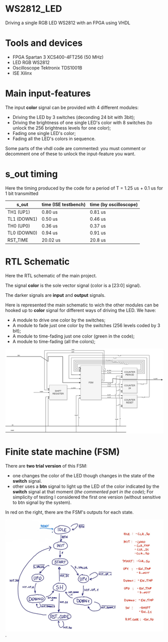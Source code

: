 # WS2812_LED
Driving a single RGB LED WS2812 with an FPGA using VHDL

# Tools and devices
- FPGA Spartan 3 XCS400-4FT256 (50 MHz)
- LED RGB WS2812
- Oscilloscope Tektronix TDS1001B
- ISE Xilinx


# Main input-features
The input **color** signal can be provided with 4 different modules:
- Driving the LED by 3 switches (deconding 24 bit with 3bit);
- Driving the brightness of one single LED's color with 8 switches (to unlock the 256 brightness levels for one color);
- Fading one single LED's color;
- Fading all the LED's colors in sequence.

Some parts of the vhdl code are commented: you must comment or decomment one of these to unlock the input-feature you want.

# s_out timing
Here the timing produced by the code for a period of T = 1.25 us + 0.1 us for 1 bit transmitted

|    s_out    |    time (ISE testbench) |  time (by oscilloscope)  |
|-------------|-------------------------|--------------------------|
| TH1 (UP1)   |    0.80 us              |          0.81 us         |
| TL1 (DOWN1) |    0.50 us              |          0.46 us         |
| TH0 (UP0)   |    0.36 us              |          0.37 us         |
| TL0 (DOWN0) |    0.94 us              |          0.91 us         |
| RST_TIME    |    20.02 us             |          20.8 us         |  


# RTL Schematic
Here the RTL schematic of the main project.

The signal **color** is the sole vector signal (color is a [23:0] signal).

The darker signals are **input** and **output** signals.

Here is represented the main schematic to wich the other modules can be hooked up to **color** signal for different ways of driving the LED.
We have:
- A module to drive one color by the switches;
- A module to fade just one color by the switches (256 levels coded by 3 bit);
- A module to time-fading just one color (green in the code);
- A module to time-fading (all the colors);

![alt text](https://github.com/frarixeddu555/WS2812_LED/blob/main/main_schematic_data_to_LED.png)


# Finite state machine (FSM)
There are **two trial version** of this FSM: 
- one changes the color of the LED though changes in the state of the **switch** signal.
- other uses a **btn** signal to light up the LED of the color indicated by the **switch** signal at that moment (_the commented part in the code_);
For simplicity of testing I considered the first one version (without sensitive to btn signal by the system). 

In red on the right, there are the FSM's outputs for each state.

![alt text](https://github.com/frarixeddu555/WS2812_LED/blob/main/TX_WS2812_finite_state_machine.jpg).
